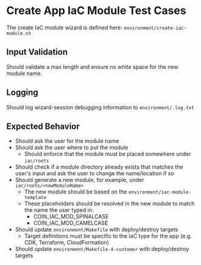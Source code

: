 # Create App IaC Module Test Cases

The create IaC module wizard is defined here: `environment/create-iac-module.sh`

## Input Validation

Should validate a max length and ensure no white space for the new module name.

## Logging

Should log wizard-session debugging information to `environment/.log.txt`

## Expected Behavior

* Should ask the user for the module name
* Should ask the user where to put the module
  * Should enforce that the module must be placed somewhere under `iac/roots`
* Should check if a module directory already exists that matches the user's input and ask the user to change the name/location if so
* Should generate a new module, for example, under `iac/roots/<newModuleName>`
  * The new module should be based on the `environment/iac-module-template`
  * These placeholders should be resolved in the new module to match the name the user typed in:
    * COIN_IAC_MOD_SPINALCASE
    * COIN_IAC_MOD_CAMELCASE
* Should update `environment/Makefile` with deploy/destroy targets
  * Target definitions must be specific to the IaC type for the app (e.g. CDK, Terraform, CloudFormation)
* Should update `environment/Makefile-4-customer` with deploy/destroy targets

